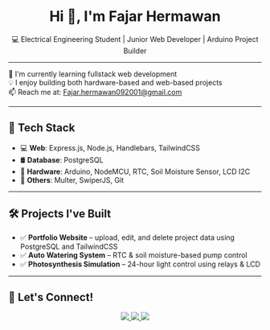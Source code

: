 <h1 align="center">Hi 👋, I'm Fajar Hermawan</h1>
<p align="center">
  💻 Electrical Engineering Student | Junior Web Developer | Arduino Project Builder
</p>

---

🌱 I'm currently learning fullstack web development  
💡 I enjoy building both hardware-based and web-based projects  
📫 Reach me at: [Fajar.hermawan092001@gmail.com](mailto:Fajar.hermawan092001@gmail.com)

---

## 🚀 Tech Stack

- 💻 **Web**: Express.js, Node.js, Handlebars, TailwindCSS  
- 🛢️ **Database**: PostgreSQL  
- 🔌 **Hardware**: Arduino, NodeMCU, RTC, Soil Moisture Sensor, LCD I2C  
- 🧩 **Others**: Multer, SwiperJS, Git

---

## 🛠 Projects I've Built

- ✅ **Portfolio Website** – upload, edit, and delete project data using PostgreSQL and TailwindCSS  
- ✅ **Auto Watering System** – RTC & soil moisture-based pump control  
- ✅ **Photosynthesis Simulation** – 24-hour light control using relays & LCD  

---



## 🔗 Let's Connect!

<p align="center">
  <a href="mailto:Fajar.hermawan092001@gmail.com">
    <img src="https://img.shields.io/badge/email-D14836?style=for-the-badge&logo=gmail&logoColor=white" />
  </a>
  <a href="https://github.com/FajarHermawn">
    <img src="https://img.shields.io/badge/github-000000?style=for-the-badge&logo=github&logoColor=white" />
  </a>
  <a href="https://instagram.com/fajarhrmawann">
    <img src="https://img.shields.io/badge/instagram-E4405F?style=for-the-badge&logo=instagram&logoColor=white" />
  </a>
</p>

